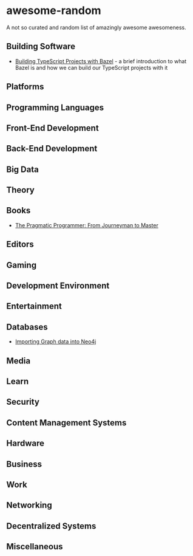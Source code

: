 # awesome-random

A not so curated and random list of amazingly awesome awesomeness.

## Building Software

- [Building TypeScript Projects with Bazel](https://blog.mgechev.com/2018/11/19/introduction-bazel-typescript-tutorial/) - a brief introduction to what Bazel is and how we can build our TypeScript projects with it

## Platforms

## Programming Languages

## Front-End Development

## Back-End Development

## Big Data

## Theory

## Books
- [The Pragmatic Programmer: From Journeyman to Master](https://www.nceclusters.no/globalassets/filer/nce/diverse/the-pragmatic-programmer.pdf)

## Editors

## Gaming

## Development Environment

## Entertainment

## Databases
- [Importing Graph data into Neo4j](https://neo4j.com/developer/example-data/)
## Media

## Learn

## Security

## Content Management Systems

## Hardware

## Business

## Work

## Networking

## Decentralized Systems

## Miscellaneous
